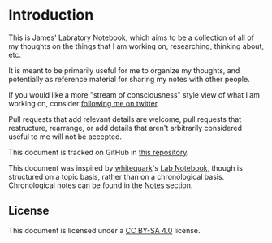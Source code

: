 # Introduction

This is James' Labratory Notebook, which aims to be a collection of all of my thoughts on the things that I am working on, researching, thinking about, etc.

It is meant to be primarily useful for me to organize my thoughts, and potentially as reference material for sharing my notes with other people.

If you would like a more "stream of consciousness" style view of what I am working on, consider [following me on twitter](https://twitter.com/bitshiftmask).

Pull requests that add relevant details are welcome, pull requests that restructure, rearrange, or add details that aren't arbitrarily considered useful to me will not be accepted.

This document is tracked on GitHub in [this repository](https://github.com/jamesmunns/lab-notebook).

This document was inspired by [whitequark](twitter.com/whitequark)'s [Lab Notebook](https://lab.whitequark.org/), though is structured on a topic basis, rather than on a chronological basis. Chronological notes can be found in the [Notes](./notes/intro.md) section.

## License

This document is licensed under a [CC BY-SA 4.0](https://creativecommons.org/licenses/by-sa/4.0/) license.
